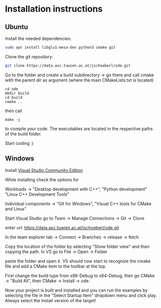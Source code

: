 
Installation instructions
=========================

Ubuntu
------

Install the needed dependencies:

``` bash
sudo apt install libglu1-mesa-dev python3 cmake git
```
Clone the git repository:

``` bash
git clone https://data.asc.tuwien.ac.at/jschoeberl/ode.git
```
Go to the folder and create a build subdirectory -> go there and call cmake with the
parent dir as argument (where the main CMakeLists.txt is located)

```
cd ode
mkdir build
cd build
cmake ..
```

then call
```
make -j
```
to compile your code. The executables are located in the respective paths of the build folder.

Start coding :)


Windows
-------

Install [Visual Studio Community Edition](https://www.visualstudio.com/thank-you-downloading-visual-studio/?sku=Community&rel=15)

While installing check the options for

Workloads -> "Desktop development with C++", "Python development" "Linux C++ Development Tools"

Individual components -> "Git for Windows", "Visual C++ tools for CMake and Linux"

Start Visual Studio
go to Team -> Manage Connections -> Git -> Clone

enter url: https://data.asc.tuwien.ac.at/jschoeberl/ode.git

In the team explorer tab -> Connect -> Branches -> release -> fetch

Copy the location of the folder by selecting "Show folder view" and then copying the path. In VS go
to File -> Open -> Folder

paste the folder and open it. VS should now start to recognize the cmake file and add a CMake item to
the toolbar at the top.

First change the build type from x86-Debug to x64-Debug, then go CMake -> "Build All",
then CMake -> Install -> ode.

Now your project is built and installed and you can run the examples by selecting the file in the
"Select Startup Item" dropdown menu and click play. Always select the Install version of the target!
